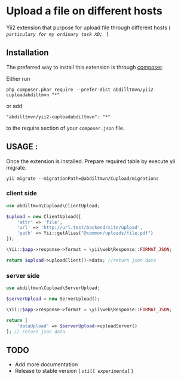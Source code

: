 Upload a file on different hosts
===========================
Yii2 extension that purpose for upload file through different hosts ( *`particulary for my ordinary task XD; `* )

Installation
------------

The preferred way to install this extension is through [composer](http://getcomposer.org/download/).

Either run

```
php composer.phar require --prefer-dist abdilltmvn/yii2-cuploadabdiltmvn "*"
```

or add

```
"abdilltmvn/yii2-cuploadabdiltmvn": "*"
```

to the require section of your `composer.json` file.


USAGE : 
-----
Once the extension is installed.
Prepare required table by execute yii migrate.

```
yii migrate --migrationPath=@abdiltmvn/Cupload/migrations
```

### client side
```php
use abdiltmvn\Cupload\ClientUpload;

$upload = new ClientUpload([
    'attr' => 'file',
    'url' => 'http://url.test/backend/site/upload',
    'path' => Yii::getAlias("@common/uploads/file.pdf")
]);

\Yii::$app->response->format = \yii\web\Response::FORMAT_JSON;

return $upload->uploadClient()->data; //return json data
``` 
### server side

``` php
use abdiltmvn\Cupload\ServerUpload;

$serverUpload = new ServerUpload();

\Yii::$app->response->format = \yii\web\Response::FORMAT_JSON;

return [
    'dataUpload' => $serverUpload->uploadServer()
]; // return json data 
```

 TODO
-----

 -  Add more documentation 
 - Release to stable version ( *`still experimental`* )
